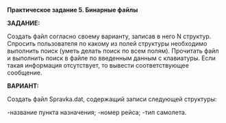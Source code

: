 **Практическое задание 5. Бинарные файлы**

**ЗАДАНИE:**

Создать файл согласно своему варианту, записав в него N структур. Спросить пользователя по какому из полей структуры необходимо выполнить поиск (уметь делать поиск по всем полям). Прочитать файл и выполнить поиск в файле по введенным данным с клавиатуры. Если такая информация отсутствует, то вывести соответствующее сообщение.

**ВАРИАНТ:**

Создать файл Spravka.dat, содержащий записи следующей структуры:

-название пункта назначения; 
-номер рейса;
-тип самолета.

